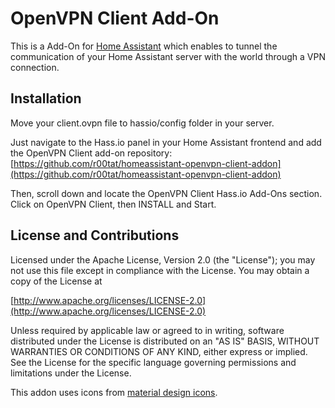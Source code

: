 # OpenVPN Client Add-On

This is a Add-On for [Home Assistant](https://www.home-assistant.io) which enables to tunnel the communication of your Home Assistant server with the world through a VPN connection.

## Installation

Move your client.ovpn file to hassio/config folder in your server.

Just navigate to the Hass.io panel in your Home Assistant frontend and add the OpenVPN Client add-on repository: [https://github.com/r00tat/homeassistant-openvpn-client-addon](https://github.com/r00tat/homeassistant-openvpn-client-addon)

Then, scroll down and locate the OpenVPN Client Hass.io Add-Ons section. Click on OpenVPN Client, then INSTALL and Start.

## License and Contributions

Licensed under the Apache License, Version 2.0 (the "License");
you may not use this file except in compliance with the License.
You may obtain a copy of the License at

[http://www.apache.org/licenses/LICENSE-2.0](http://www.apache.org/licenses/LICENSE-2.0)

Unless required by applicable law or agreed to in writing, software
distributed under the License is distributed on an "AS IS" BASIS,
WITHOUT WARRANTIES OR CONDITIONS OF ANY KIND, either express or implied.
See the License for the specific language governing permissions and
limitations under the License.

This addon uses icons from [material design icons](https://fonts.google.com/icons?selected=Material+Icons&icon.query=vpn).

